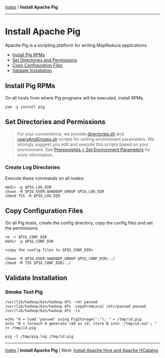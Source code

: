 [Index](./index.md)
/
**Install Apache Pig**

------

Install Apache Pig
=====

Apache Pig is a scripting platform for writing MapReduce applications.

* [Install Pig RPMs](#install-pig-rpms)
* [Set Directories and Permissions](#set-directories-and-permissions)
* [Copy Configuration Files](#copy-configuration-files)
* [Validate Installation](#validate-installation)


Install Pig RPMs
----

On all hosts from where Pig programs will be executed, install RPMs.

    yum -y install pig

Set Directories and Permissions
----

> For your convenience, we provide [directories.sh](./scripts/directories.sh) and [usersAndGroups.sh](./scripts/usersAndGroups.sh) scripts for setting
> environment parameters. We strongly suggest you edit and execute this scripts based
> on your environment. See [Prerequisites &gt; Set Environment Parameters](./prerequisites.md#set-environment-parameters) for more information.

### Create Log Directories

Execute these commands on all nodes:

    mkdir -p $PIG_LOG_DIR
    chown -R $PIG_USER:$HADOOP_GROUP $PIG_LOG_DIR
    chmod 755 -R $PIG_LOG_DIR

Copy Configuration Files
----

On all Pig hosts, create the config directory, copy the config files and set the permissions:

    rm -r $PIG_CONF_DIR
    mkdir -p $PIG_CONF_DIR

    <copy the config files to $PIG_CONF_DIR>

    chown -R $PIG_USER:$HADOOP_GROUP $PIG_CONF_DIR/../
    chmod -R 755 $PIG_CONF_DIR/../
   

Validate Installation
----

### Smoke Test Pig

    /usr/lib/hadoop/bin/hadoop dfs -rmr passwd
    /usr/lib/hadoop/bin/hadoop dfs -copyFromLocal /etc/passwd passwd 
    /usr/lib/hadoop/bin/hadoop dfs -ls 

    echo "A = load 'passwd' using PigStorage(':'); " > /tmp/id.pig
    echo "B = foreach A generate \$0 as id; store B into '/tmp/id.out'; " >> /tmp/id.pig

    pig -l /tmp/pig.log /tmp/id.pig



------

[Index](./index.md)
|
**Install Apache Pig**
|
Next: [Install Apache Hive and Apache HCatalog](./apache-hive-hcatalog.md)